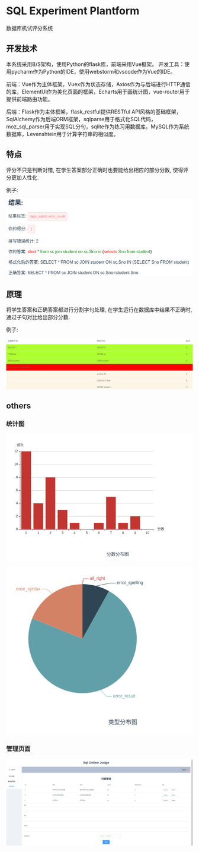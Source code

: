 # SQL Experiment Plantform



数据库机试评分系统

## 开发技术

本系统采用B/S架构，使用Python的flask库，前端采用Vue框架。
开发工具：使用pycharm作为Python的IDE，使用webstorm和vscode作为Vue的IDE。

前端：Vue作为主体框架，Vuex作为状态存储，Axios作为与后端进行HTTP通信的库，ElementUI作为美化页面的框架，Echarts用于画统计图，vue-router用于提供前端路由功能。

后端：Flask作为主体框架，flask_restful提供RESTful API风格的基础框架，SqlAlchemy作为后端ORM框架，sqlparse用于格式化SQL代码，moz_sql_parser用于实现SQL分句，sqlite作为练习用数据库。MySQL作为系统数据库，Levenshtein用于计算字符串的相似度。

## 特点

评分不只是判断对错, 在学生答案部分正确时也要能给出相应的部分分数, 使得评分更加人性化.

例子:

![测试例子](images/测试例子.png)

## 原理

将学生答案和正确答案都进行分割字句处理, 在学生运行在数据库中结果不正确时, 通过子句对比给出部分分数.

例子:

![分割子句例子](images/分割子句例子.png)

## others

### 统计图

![统计图1](images/统计图.png)

![统计图2](images/统计图2.png)

### 管理页面

![管理页面](images/前端管理页面.png)
